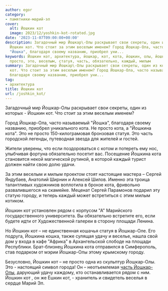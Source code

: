 ```yaml
---
author: egor
category:
- памятники-марий-эл
cover:
  alt: Йошкин кот
  image: 2023/12/yoshkin-kot-rotated.jpg
date: '2023-11-07T09:00:00+00:00'
description: Загадочный мир Йошкар\-Олы раскрывает свои секреты, один из которых \-
  Йошкин кот. Что стоит за этим веселым именем? Город Йошкар-Ола, часто называемый
  "Йошка", благодаря своему названию, приобрел уни...
keywords: Йошкин кот, архитектура, йошкар, кот, кота, йошкин, олы, йошкина, этим,
  просто, это, веселым, статуя, часть, обязательно, каждый, милым
summary: Загадочный мир Йошкар\-Олы раскрывает свои секреты, один из которых \- Йошкин
  кот. Что стоит за этим веселым именем? Город Йошкар-Ола, часто называемый "Йошка",
  благодаря своему названию, приобрел уни...
tag:
- архитектура
title: Йошкин кот
url: /joshkin_kot/
---
```


Загадочный мир Йошкар\-Олы раскрывает свои секреты, один из которых \- Йошкин кот. Что стоит за этим веселым именем?

Город Йошкар-Ола, часто называемый "Йошка", благодаря своему названию, приобрел уникального кота. Не просто кота, а "Йошкина кота". Это не просто 150-килограмовая бронзовая статуя. Это часть городской легенды, путеводная звезда для жителей и гостей.

Жители уверены, что если поздороваться с котом и потереть ему нос, улыбчивая фортуна обязательно посетит вас. Посещение Йошкина кота становится некой магической рутиной, в которой каждый турист должен найти свою долю удачи.

За этим веселым и милым проектом стоят настоящие мастера – Сергей Яндубаев, Анатолий Ширнин и Алексей Шилов. Именно эта троица талантливых художников воплотила в бронзе кота, фривольно развалившегося на скамейке. Меценат Сергей Парамонов подарил эту статую городу, и теперь каждый может встретиться с этим милым котиком.

Йошкин кот установлен рядом с корпусом "А" Марийского государственного университета. Вы обязательно встретите его, если будете идти от Художественной галереи в сторону площади Ленина.

Но Йошкин кот – не единственная кошачья статуя в Йошкар-Оле. Его подруга, Йошкина кошка, также сулящая удачу и веселье, нашла свой дом у входа в кафе "Африка" в Архангельской слободе на площади Республики. Брат-близнец Йошкина кота отправился в Симферополь, став подарком от мэрии Йошкар-Олы этому крымскому городу.

Безусловно, Йошкин кот – не просто одна из скульптур Йошкар\-Олы. Это \- настоящий символ города! Он – неотъемлемая [часть Йошкар-Олы](/brugge/), дарующий удачу каждому, кто останавливается рядом с ним. Йошкин кот , он же Ёшкин кот, \- хранитель и свидетель веселья в сердце Марий Эл.